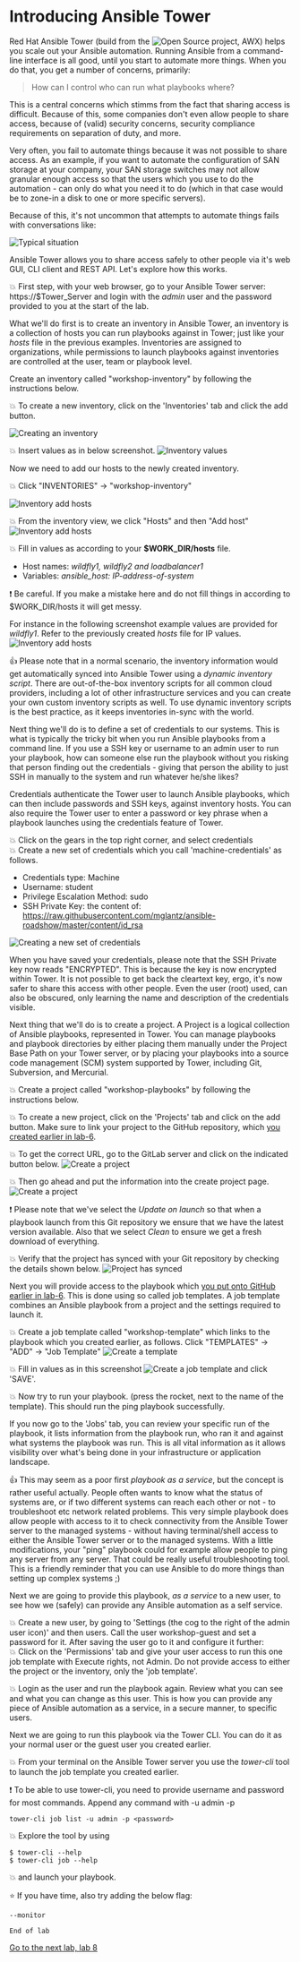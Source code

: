 # Introducing Ansible Tower

Red Hat Ansible Tower (build from the ![Open Source project, AWX](https://github.com/ansible/awx)) helps you scale out your Ansible automation. Running Ansible from a command-line interface is all good, until you start to automate more things. When you do that, you get a number of concerns, primarily:

>How can I control who can run what playbooks where?

This is a central concerns which stimms from the fact that sharing access is difficult. Because of this, some companies don't even allow people to share access, because of (valid) security concerns, security compliance requirements on separation of duty, and more.

Very often, you fail to automate things because it was not possible to share access. As an example, if you want to automate
the configuration of SAN storage at your company, your SAN storage switches may not allow granular enough access so that the users which you use to do the automation - can only do what you need it to do (which in that case would be to zone-in a disk to one or more specific servers).

Because of this, it's not uncommon that attempts to automate things fails with conversations like:

![Typical situation](../../content/images/you-cannot-have-access.png)

Ansible Tower allows you to share access safely to other people via it's web GUI, CLI client and REST API. Let's explore how this works.

:boom: First step, with your web browser, go to your Ansible Tower server: https://$Tower_Server and login with the _admin_ user and the password provided to you at the start of the lab.

What we'll do first is to create an inventory in Ansible Tower, an inventory is a collection of hosts you can run playbooks against in Tower; just like your *hosts* file in the previous examples. Inventories are assigned to organizations, while permissions to launch playbooks against inventories are controlled at the user, team or playbook level.

Create an inventory called "workshop-inventory" by following the instructions below.

:boom: To create a new inventory, click on the 'Inventories' tab and click the add button.

![Creating an inventory](../../content/images/create-new-inventory.png)

:boom: Insert values as in below screenshot.
![Inventory values](../../content/images/inventory-values.png)

Now we need to add our hosts to the newly created inventory.

:boom: Click "INVENTORIES" -> "workshop-inventory"

![Inventory add hosts](../../content/images/inventory-add-hosts.png)

:boom: From the inventory view, we click "Hosts" and then "Add host"
![Inventory add hosts](../../content/images/inventory-add-hosts-ii.png)

:boom: Fill in values as according to your **$WORK_DIR/hosts** file.
* Host names: _wildfly1, wildfly2 and loadbalancer1_
* Variables: _ansible_host: IP-address-of-system_

:exclamation: Be careful. If you make a mistake here and do not fill things in according to $WORK_DIR/hosts it will get messy.

For instance in the following screenshot example values are provided for *wildfly1*. Refer to the previously created *hosts* file for IP values.
![Inventory add hosts](../../content/images/inventory-add-hosts-iii.png)

 :thumbsup: Please note that in a normal scenario, the inventory information would get automatically synced into Ansible Tower using a _dynamic inventory script_. There are out-of-the-box inventory scripts for all common cloud providers, including a lot of other infrastructure services and you can create your own custom inventory scripts as well. To use dynamic inventory scripts is the best practice, as it keeps inventories in-sync with the world.

Next thing we'll do is to define a set of credentials to our systems. This is what is typically the tricky bit when you run Ansible playbooks from a command line. If you use a SSH key or username to an admin user to run your playbook, how can someone else run the playbook without you risking that person finding out the credentials - giving that person the ability to just SSH in manually to the system and run whatever he/she likes?

Credentials authenticate the Tower user to launch Ansible playbooks, which can then include passwords and SSH keys, against inventory hosts. You can also require the Tower user to enter a password or key phrase when a playbook launches using the credentials feature of Tower.

:boom: Click on the gears in the top right corner, and select credentials\
:boom: Create a new set of credentials which you call 'machine-credentials' as follows.
* Credentials type: Machine
* Username: student
* Privilege Escalation Method: sudo
* SSH Private Key: the content of: https://raw.githubusercontent.com/mglantz/ansible-roadshow/master/content/id_rsa

 ![Creating a new set of credentials](../../content/images/credentials-create.png)

When you have saved your credentials, please note that the SSH Private key now reads "ENCRYPTED". This is because the key is now encrypted within Tower. It is not possible to get back the cleartext key, ergo, it's now safer to share this access with other people. Even the user (root) used, can also be obscured, only learning the name and description of the credentials visible.

Next thing that we'll do is to create a project. A Project is a logical collection of Ansible playbooks, represented in Tower.
You can manage playbooks and playbook directories by either placing them manually under the Project Base Path on your Tower server, or by placing your playbooks into a source code management (SCM) system supported by Tower, including Git, Subversion, and Mercurial.

:boom: Create a project called "workshop-playbooks" by following the instructions below.

:boom: To create a new project, click on the 'Projects' tab and click on the add button. Make sure to link your project to the GitHub repository, which [you created earlier in lab-6](https://github.com/mglantz/ansible-roadshow/tree/master/labs/lab-6). 

:boom: To get the correct URL, go to the GitLab server and click on the indicated button below.
![Create a project](../../content/images/copy-gitlab-url.png)

:boom: Then go ahead and put the information into the create project page.
![Create a project](../../content/images/create-project.png)

:exclamation: Please note that we've select the _Update on launch_ so that when a playbook launch from this Git repository we ensure that we have the latest version available. Also that we select _Clean_ to ensure we get a fresh download of everything.

:boom: Verify that the project has synced with your Git repository by checking the details shown below.
![Project has synced](../../content/images/project-synced.png)

Next you will provide access to the playbook which [you put onto GitHub earlier in lab-6](https://github.com/mglantz/ansible-roadshow/tree/master/labs/lab-6). This is done using so called job templates. A job template combines an Ansible playbook from a project and the settings required to launch it.

:boom: Create a job template called "workshop-template" which links to the playbook which you created earlier, as follows. Click "TEMPLATES" -> "ADD" -> "Job Template"
![Create a template](../../content/images/create-template.png)

:boom: Fill in values as in this screenshot
![Create a job template](../../content/images/create-template-ii.png)
and click 'SAVE'.

:boom: Now try to run your playbook. (press the rocket, next to the name of the template). This should run the ping playbook successfully. 

If you now go to the 'Jobs' tab, you can review your specific run of the playbook, it lists information from the playbook run, who ran it and against what systems the playbook was run. This is all vital information as it allows visibility over what's being done in your infrastructure or application landscape.

:thumbsup: This may seem as a poor first _playbook as a service_, but the concept is rather useful actually. People often wants to know what the status of systems are, or if two different systems can reach each other or not - to troubleshoot etc network related problems. This very simple playbook does allow people with access to it to check connectivity from the Ansible Tower server to the managed systems - without having terminal/shell access to either the Ansible Tower server or to the managed systems. With a little modifications, your "ping" playbook could for example allow people to ping any server from any server. That could be really useful troubleshooting tool. This is a friendly reminder that you can use Ansible to do more things than setting up complex systems ;)

Next we are going to provide this playbook, _as a service_ to a new user, to see how we (safely) can provide any Ansible automation as a self service.

:boom: Create a new user, by going to 'Settings (the cog to the right of the admin user icon)' and then users. Call the user workshop-guest and set a password for it. After saving the user go to it and configure it further:\
:boom: Click on the 'Permissions' tab and give your user access to run this one job template with Execute rights, not Admin. Do not provide access to either the project or the inventory, only the 'job template'.

:boom: Login as the user and run the playbook again. Review what you can see and what you can change as this user. This is how you can provide any piece of Ansible automation as a service, in a secure manner, to specific users.

Next we are going to run this playbook via the Tower CLI. You can do it as your normal user or the guest user you created earlier.

:boom: From your terminal on the Ansible Tower server you use the _tower-cli_ tool to launch the job template you created earlier.

:exclamation: To be able to use tower-cli, you need to provide username and password for most commands. Append any command with -u admin -p <password>
```
tower-cli job list -u admin -p <password>
```

:boom: Explore the tool by using
```
$ tower-cli --help
$ tower-cli job --help
```
:boom: and launch your playbook.

:star: If you have time, also try adding the below flag:
```
--monitor
```

```
End of lab
```
[Go to the next lab, lab 8](../lab-8/README.md)
